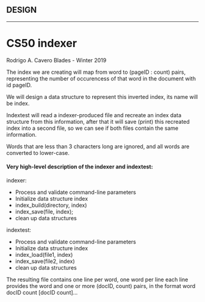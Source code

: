 ## DESIGN
---
# CS50 indexer

Rodrigo A. Cavero Blades - Winter 2019

The index we are creating will map from word to (pageID : count) pairs, representing the number of occurencess of that word in the document with id pageID. 

We will design a data structure to represent this inverted index, its name will be index.

Indextest will read a indexer-produced file and recreate an index data structure from this information, after that it will save (print) this recreated index into a second file, so we can see if both files contain the same information.

Words that are less than 3 characters long are ignored, and all words are converted to lower-case.

#### Very high-level description of the indexer and indextest:

indexer:

* Process and validate command-line parameters
* Initialize data structure index
* index_build(directory, index)
* index_save(file, index);
* clean up data structures

indextest:

* Process and validate command-line parameters
* Initialize data structure index
* index_load(file1, index)
* index_save(file2, index)
* clean up data structures

The resulting file contains one line per word, one word per line
each line provides the word and one or more (docID, count) pairs, in the format
word docID count [docID count]…